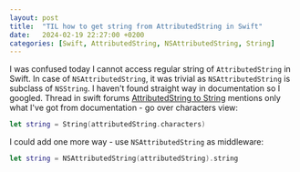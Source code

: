 ```yaml
---
layout: post
title:  "TIL how to get string from AttributedString in Swift"
date:   2024-02-19 22:27:00 +0200
categories: [Swift, AttributedString, NSAttributedString, String]
---
```

I was confused today I cannot access regular string of `AttributedString` in Swift. In case of `NSAttributedString`, it was trivial as `NSAttributedString` is subclass of `NSString`. I haven't found straight way in documentation so I googled. Thread in swift forums [AttributedString to String](https://forums.swift.org/t/attributedstring-to-string/61667) mentions only what I've got from documentation - go over characters view:

```swift
let string = String(attributedString.characters)
```

I could add one more way - use `NSAttributedString` as middleware:

```swift
let string = NSAttributedString(attributedString).string
```
